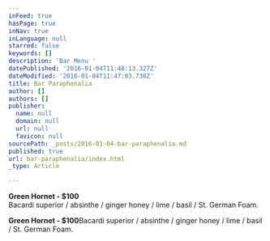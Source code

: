```yaml
---
inFeed: true
hasPage: true
inNav: true
inLanguage: null
starred: false
keywords: []
description: 'Bar Menu '
datePublished: '2016-01-04T11:48:13.327Z'
dateModified: '2016-01-04T11:47:03.736Z'
title: Bar Paraphenalia
author: []
authors: []
publisher:
  name: null
  domain: null
  url: null
  favicon: null
sourcePath: _posts/2016-01-04-bar-paraphenalia.md
published: true
url: bar-paraphenalia/index.html
_type: Article

---
```

**Green Hornet - $100**  
Bacardi superior / absinthe / ginger honey / lime / basil / St. German Foam.

**Green Hornet - $100**Bacardi superior / absinthe / ginger honey / lime / basil / St. German Foam.